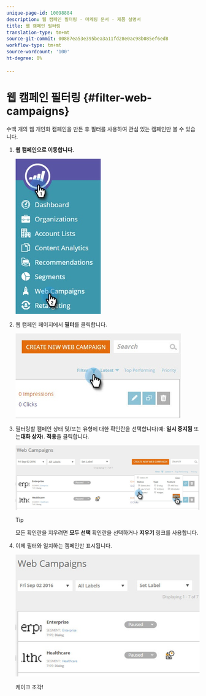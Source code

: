 ```yaml
---
unique-page-id: 10098884
description: 웹 캠페인 필터링 - 마케팅 문서 - 제품 설명서
title: 웹 캠페인 필터링
translation-type: tm+mt
source-git-commit: 00887ea53e395bea3a11fd28e0ac98b085ef6ed8
workflow-type: tm+mt
source-wordcount: '100'
ht-degree: 0%

---
```



# 웹 캠페인 필터링 {#filter-web-campaigns}

수백 개의 웹 개인화 캠페인을 만든 후 필터를 사용하여 관심 있는 캠페인만 볼 수 있습니다.

1. **웹 캠페인으로 이동합니다.**

   ![](assets/web-campaigns-hand-8.jpg)

1. 웹 캠페인 페이지에서 **필터**&#x200B;를 클릭합니다.

   ![](assets/web-campaigns-page-filter-hand.jpg)

1. 필터링할 캠페인 상태 및/또는 유형에 대한 확인란을 선택합니다(예: **일시 중지됨** 또는&#x200B;**대화 상자**). **적용**&#x200B;을 클릭합니다.

   ![](assets/web-campaigns-filters-hands.jpg)

   >[!TIP]
   >
   >모든 확인란을 지우려면 **모두 선택** 확인란을 선택하거나 **지우기** 링크를 사용합니다.

1. 이제 필터와 일치하는 캠페인만 표시됩니다.

   ![](assets/web-campaigns-filter-only-paused.jpg)

   케이크 조각!

